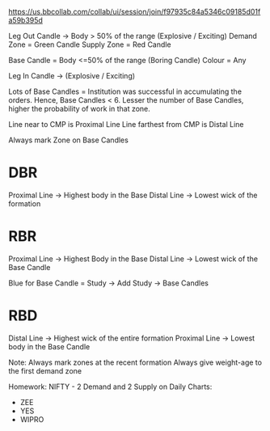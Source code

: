 https://us.bbcollab.com/collab/ui/session/join/f97935c84a5346c09185d01fa59b395d

Leg Out Candle -> Body > 50% of the range (Explosive / Exciting)
Demand Zone = Green Candle
Supply Zone = Red Candle

Base Candle = Body <=50% of the range (Boring Candle)
Colour = Any

Leg In Candle -> (Explosive / Exciting)

Lots of Base Candles = Institution was successful in accumulating the orders.  Hence, Base Candles < 6.
Lesser the number of Base Candles, higher the probability of work in that zone.

Line near to CMP is Proximal Line
Line farthest from CMP is Distal Line

Always mark Zone on Base Candles

DBR
====
Proximal Line -> Highest body in the Base
Distal Line -> Lowest wick of the formation

RBR
====
Proximal Line -> Highest Body in the Base
Distal Line -> Lowest wick of the Base Candle

Blue for Base Candle = Study -> Add Study ->  Base Candles

RBD
====
Distal Line -> Highest wick of the entire formation
Proximal Line -> Lowest body in the Base Candle

Note: Always mark zones at the recent formation
Always give weight-age to the first demand zone

Homework: NIFTY - 2 Demand and 2 Supply on Daily Charts:
 - ZEE
 - YES
 - WIPRO
<!--stackedit_data:
eyJoaXN0b3J5IjpbLTExNjY3NDQ5NDBdfQ==
-->